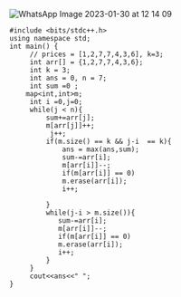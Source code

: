 ![WhatsApp Image 2023-01-30 at 12 14 09](https://github.com/vdas01/Leetcode/assets/72196604/82c0fcf3-4e68-4458-a1d5-5c1d36fdf32a)
```
#include <bits/stdc++.h>
using namespace std;
int main() {
     // prices = [1,2,7,7,4,3,6], k=3;
     int arr[] = {1,2,7,7,4,3,6};
     int k = 3;
     int ans = 0, n = 7;
     int sum =0 ;
    map<int,int>m;
     int i =0,j=0;
     while(j < n){
         sum+=arr[j];
         m[arr[j]]++;
          j++;
         if(m.size() == k && j-i  == k){
             ans = max(ans,sum);
             sum-=arr[i];
             m[arr[i]]--;
             if(m[arr[i]] == 0)
             m.erase(arr[i]);
             i++;
            
         }
         while(j-i > m.size()){
            sum-=arr[i];
            m[arr[i]]--;
            if(m[arr[i]] == 0)
            m.erase(arr[i]);
            i++;
         }
     }
     cout<<ans<<" ";
}
